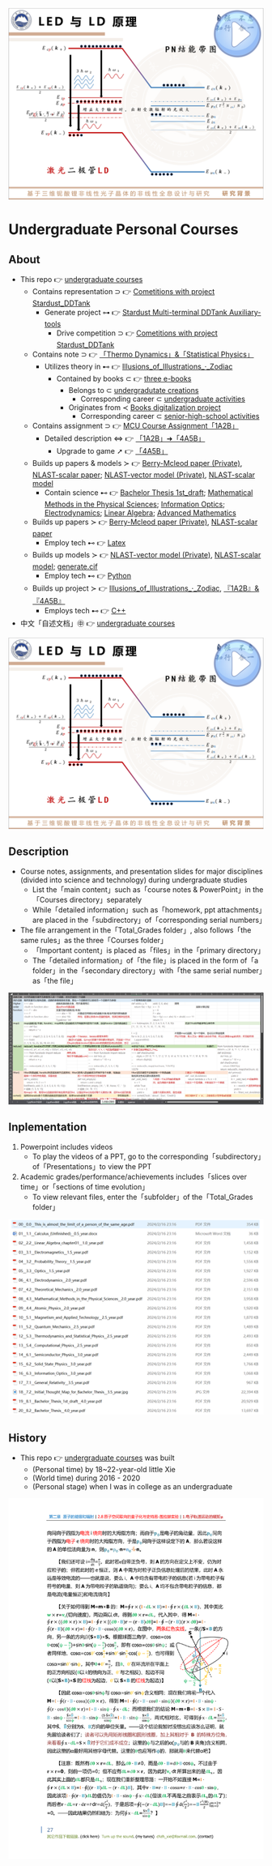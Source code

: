 <!-- ![fig](https://raw.githubusercontent.com/ChenZhu-Xie/undergraduate_courses/master/img/courses_science_notes.png "Science courses - Learning Notes") -->
[![The Principle of LED💡and LD](https://raw.githubusercontent.com/ChenZhu-Xie/undergraduate_courses/master/img/Principles_of_LED_&_LD.png)](https://youtu.be/pFG_w5GX8Xw "The Principle of LED💡and LD")

# Undergraduate Personal Courses

## About
* This repo 👉 [undergraduate courses](https://github.com/ChenZhu-Xie/undergraduate_courses)
    * Contains representation ⊃ 👉 [Cometitions with project Stardust_DDTank](https://github.com/ChenZhu-Xie/undergraduate_activities/tree/master/07__3.2__Self_Competitions)
        * Generate project ⊶ 👉 [Stardust Multi-terminal DDTank Auxiliary-tools](https://github.com/ChenZhu-Xie/Stardust_DDTank)
            * Drive competition ⊃ 👉 [Cometitions with project Stardust_DDTank](https://github.com/ChenZhu-Xie/undergraduate_activities/tree/master/07__3.2__Self_Competitions)
    * Contains note ⊃ 👉 [「Thermo Dynamics」&「Statistical Physics」](https://github.com/ChenZhu-Xie/undergraduate_courses/tree/master/03__2.1__Courses_Science\12__5.3__Email_exchange_with「Thermodynamics_and_Statistical_Physics」teacher_Li_Nan__2.5_year)
        * Utilizes theory in ⊷ 👉 [Illusions_of_Illustrations_·_Zodiac](https://github.com/ChenZhu-Xie/3_books_with_cpp/tree/master/cpp_codes_for_book2『Illusions_of_Illustrations_·_Zodiac』)
            * Contained by books ⊂ 👉 [three e-books](https://github.com/ChenZhu-Xie/3_books_with_cpp)
                * Belongs to ⊂ [undergradutate creations](https://github.com/ChenZhu-Xie/undergraduate_activities/tree/master/06__3.1__Self_Creations)
                    * Corresponding career ⊂ [undergraduate activities](https://github.com/ChenZhu-Xie/undergraduate_activities)
                * Originates from ≺ [Books digitalization project](https://github.com/ChenZhu-Xie/senior-high-school_activities/tree/master/4__6.2__Books_digitalization_project__3.0_year)
                    * Corresponding career ⊂ [senior-high-school activities](https://github.com/ChenZhu-Xie/senior-high-school_activities)
    * Contains assignment ⊃ 👉 [MCU Course Assignment「1A2B」](https://github.com/ChenZhu-Xie/undergraduate_courses/tree/master/04__2.2__Courses_Engineering/4__7.1__Micro_Control_Unit_(MCU)__3.5_year)
        * Detailed description ⇔ 👉 [「1A2B」➜「4A5B」](https://github.com/ChenZhu-Xie/1A2B_3C_4A5B)
            * Upgrade to game ➚ 👉 [「4A5B」](https://github.com/ChenZhu-Xie/1A2B_3C_4A5B/tree/master/Xcz%20-%20从1阶到9阶的10维解密游戏_v1.03_Beta.cpp)
    * Builds up papers & models ≻ 👉 [Berry-Mcleod paper (Private)](https://github.com/ChenZhu-Xie/Berry_Mcleod_paper__private), [NLAST-scalar paper](https://github.com/ChenZhu-Xie/NLAST_scalar_paper__private); [NLAST-vector model (Private)](https://github.com/ChenZhu-Xie/NLAST_private), [NLAST-scalar model](https://github.com/ChenZhu-Xie/NLAST)
        * Contain science ⊷ 👉 [Bachelor Thesis 1st_draft](https://github.com/ChenZhu-Xie/undergraduate_courses/tree/master/03__2.1__Courses_Science/18__7.2__Bachelor_Thesis__3.5_year/2.毕业论文_初稿.pdf); [Mathematical Methods in the Physical Sciences](https://github.com/ChenZhu-Xie/undergraduate_courses/tree/master/03__2.1__Courses_Science/08__4.3__Mathematical_Methods_in_the_Physical_Sciences__2.0_year.pdf); [Information Optics](https://github.com/ChenZhu-Xie/undergraduate_courses/tree/master/03__2.1__Courses_Science/16__6.3__Information_Optics__3.0_year.pdf); [Electrodynamics](https://github.com/ChenZhu-Xie/undergraduate_courses/tree/master/03__2.1__Courses_Science/06__4.1__Electrodynamics__2.0_year.pdf); [Linear Algebra](https://github.com/ChenZhu-Xie/undergraduate_courses/tree/master/03__2.1__Courses_Science/02__2.2__Linear_Algebra_chapter01__1.0_year.pdf); [Advanced Mathematics](https://github.com/ChenZhu-Xie/undergraduate_courses/tree/master/03__2.1__Courses_Science/01__1.1__Calculus_(Unfinished)__0.5_year.docx)
    * Builds up papers ≻ 👉 [Berry-Mcleod paper (Private)](https://github.com/ChenZhu-Xie/Berry_Mcleod_paper__private), [NLAST-scalar paper](https://github.com/ChenZhu-Xie/NLAST_scalar_paper__private)
        * Employ tech ⊷ 👉 [Latex](https://github.com/ChenZhu-Xie/undergraduate_courses/tree/master/04__2.2__Courses_Engineering/5__8.1__My_Latex_1st_try)
    * Builds up models ≻ 👉 [NLAST-vector model (Private)](https://github.com/ChenZhu-Xie/NLAST_private), [NLAST-scalar model](https://github.com/ChenZhu-Xie/NLAST); [generate.cif](https://gitee.com/ChenZhu-Xie/generate.cif)
        * Employ tech ⊷ 👉 [Python](https://github.com/ChenZhu-Xie/undergraduate_courses/tree/master/04__2.2__Courses_Engineering/6__8.2__Python_Self-study__4.0_year.xlsm)
    * Builds up project ≻ 👉 [Illusions_of_Illustrations_·_Zodiac](https://github.com/ChenZhu-Xie/3_books_with_cpp/tree/master/cpp_codes_for_book2『Illusions_of_Illustrations_·_Zodiac』), [『1A2B』&『4A5B』](https://github.com/ChenZhu-Xie/1A2B_3C_4A5B)
        * Employs tech ⊷ 👉 [C++](https://github.com/ChenZhu-Xie/undergraduate_courses/tree/master/04__2.2__Courses_Engineering/0__1.1__C++_Programming__0.5_year)
* 中文「自述文档」㊥ 👉 [undergraduate courses](https://github.com/ChenZhu-Xie/undergraduate_courses)

<!-- ![fig](https://raw.githubusercontent.com/ChenZhu-Xie/undergraduate_courses/master/img/GR_OneNote.png "General Relativity - OneNote") -->
[![My Bachelor 👨‍🎓 Thesis Defense Slides 📹🎞](https://raw.githubusercontent.com/ChenZhu-Xie/undergraduate_courses/master/img/Principles_of_LED_&_LD.png)](https://youtu.be/MgktNPbYhsc "My Bachelor 👨‍🎓 Thesis Defense Slides 📹🎞")

## Description
* Course notes, assignments, and presentation slides for major disciplines (divided into science and technology) during undergraduate studies
    * List the「main content」such as「course notes & PowerPoint」in the「Courses directory」separately
    * While「detailed information」such as「homework, ppt attachments」are placed in the「subdirectory」of「corresponding serial numbers」
* The file arrangement in the「Total_Grades folder」, also follows「the same rules」as the three「Courses folder」
    * 「Important content」is placed as「files」in the「primary directory」
    * The「detailed information」of「the file」is placed in the form of「a folder」in the「secondary directory」with「the same serial number」as「the file」

![fig](https://raw.githubusercontent.com/ChenZhu-Xie/undergraduate_courses/master/img/Python_Self-study.png "Python - Self-Learning Notes")

## Inplementation
1. Powerpoint includes videos
    * To play the videos of a PPT, go to the corresponding「subdirectory」of「Presentations」to view the PPT
2. Academic grades/performance/achievements includes「slices over time」or「sections of time evolution」
    * To view relevant files, enter the「subfolder」of the「Total_Grades folder」

![fig](https://raw.githubusercontent.com/ChenZhu-Xie/undergraduate_courses/master/img/courses_science_notes.png "Science Courses - Learning Notes")

## History
* This repo 👉 [undergraduate courses](https://github.com/ChenZhu-Xie/undergraduate_courses) was built
    * (Personal time) by 18~22-year-old little Xie
    * (World time) during 2016 - 2020
    * (Personal stage) when I was in college as an undergraduate

![fig](https://raw.githubusercontent.com/ChenZhu-Xie/undergraduate_courses/master/img/Atomic_Physics__2.0_year.png "Atomic Physics")

<!-- ## Software Architecture
Software architecture description

## Installation

1.  xxxx
2.  xxxx
3.  xxxx

## Instructions

1.  xxxx
2.  xxxx
3.  xxxx

## Contribution

1.  Fork the repository
2.  Create Feat_xxx branch
3.  Commit your code
4.  Create Pull Request


## Gitee Feature

1.  You can use Readme\_XXX.md to support different languages, such as Readme\_en.md, Readme\_zh.md
2.  Gitee blog [blog.gitee.com](https://blog.gitee.com)
3.  Explore open source project [https://gitee.com/explore](https://gitee.com/explore)
4.  The most valuable open source project [GVP](https://gitee.com/gvp)
5.  The manual of Gitee [https://gitee.com/help](https://gitee.com/help)
6.  The most popular members  [https://gitee.com/gitee-stars/](https://gitee.com/gitee-stars/) -->
